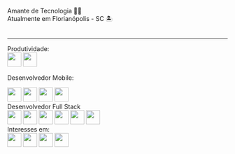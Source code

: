 Amante de Tecnologia 🐱‍👤 <br>
Atualmente em  Florianópolis - SC 🏝 <br> <br>
<hr>
Produtividade:
<div style="display:inlineblock;">
  <img src="https://cdn.jsdelivr.net/gh/devicons/devicon/icons/github/github-original.svg"  style="width:32px"/>
  <img src="https://cdn.jsdelivr.net/gh/devicons/devicon/icons/azure/azure-original-wordmark.svg" style="width:32px" />                
</div>

Desenvolvedor 
Mobile: 
<div style="display:inlineblock;">
    <img src="https://cdn.jsdelivr.net/gh/devicons/devicon/icons/swift/swift-original.svg" style="width:32px"/>
    <img src="https://cdn.jsdelivr.net/gh/devicons/devicon/icons/android/android-original.svg" style="width:32px"/>
    <img src="https://cdn.jsdelivr.net/gh/devicons/devicon/icons/java/java-original-wordmark.svg" style="width:32px"/>        
    <img src="https://cdn.jsdelivr.net/gh/devicons/devicon/icons/kotlin/kotlin-original.svg" style="width:32px"/>
          
</div>
Desenvolvedor Full Stack
<div style="display:inlineblock">
  <img src="https://cdn.jsdelivr.net/gh/devicons/devicon/icons/csharp/csharp-original.svg" style="width:32px"/>
  <img src="https://cdn.jsdelivr.net/gh/devicons/devicon/icons/java/java-original-wordmark.svg" style="width:32px"/>        
  <img src="https://cdn.jsdelivr.net/gh/devicons/devicon/icons/python/python-original.svg" style="width:32px" />
  <img src="https://cdn.jsdelivr.net/gh/devicons/devicon/icons/html5/html5-original.svg" style="width:32px"/>
  <img src="https://cdn.jsdelivr.net/gh/devicons/devicon/icons/css3/css3-original.svg" style="width:32px"/>
  <img src="https://cdn.jsdelivr.net/gh/devicons/devicon/icons/javascript/javascript-original.svg" style="width:32px"/>
</div>
Interesses em:
<div style="display:inlineblock;">
  <img src="https://cdn.jsdelivr.net/gh/devicons/devicon/icons/unity/unity-original.svg" style="width:32px"/> 
  <img src="https://cdn.jsdelivr.net/gh/devicons/devicon/icons/react/react-original.svg" style="width:32px"/>
  <img src="https://cdn.jsdelivr.net/gh/devicons/devicon/icons/typescript/typescript-original.svg" style="width:32px"/>
  <img src="https://cdn.jsdelivr.net/gh/devicons/devicon/icons/sass/sass-original.svg" style="width:32px"/>
</div>
